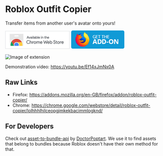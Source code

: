 # Roblox Outfit Copier

Transfer items from another user's avatar onto yours!

<a href="https://chrome.google.com/webstore/detail/roblox-outfit-copier/lolhhhlhilceopgjmkekbacimmlogknd/" title="Chrome extensions link"><img src="/icons/Chrome-Webstore.png" alt="Get the extension from the Chome Web Store"></a>
<a href="https://addons.mozilla.org/en-GB/firefox/addon/roblox-outfit-copier/" title="Mozilla addons link"><img src="/icons/Mozilla-Addons.png" alt="Get the add-on from the Firefox Add-ons store"></a>

![Image of extension](https://addons.mozilla.org/user-media/previews/thumbs/268/268347.jpg?modified=1649688282)

Demonstration video: https://youtu.be/Ef14xJmNx0A

Raw Links
-----
* Firefox: https://addons.mozilla.org/en-GB/firefox/addon/roblox-outfit-copier/
* Chrome: https://chrome.google.com/webstore/detail/roblox-outfit-copier/lolhhhlhilceopgjmkekbacimmlogknd/

For Developers
-----
Check out [asset-to-bundle-api](https://github.com/DoctorPoptart/asset-to-bundle-api) by [DoctorPoptart](https://github.com/DoctorPoptart). We use it to find assets that belong to bundles because Roblox doesn't have their own method for that.
